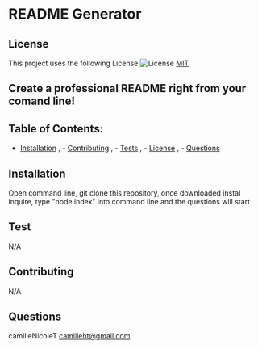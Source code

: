# README Generator   
  
  ## License
  This project uses the following License
  ![License](https://img.shields.io/badge/license-MIT-blue.svg)
  [MIT](https:choosealicense.com/licenses/MIT) 
  
 ## Create a professional README right from your comand line!
 
 ## Table of Contents:
   - [Installation](#installation) , - [Contributing](#contributing) , - [Tests](#tests) , - [License](#license) , - [Questions](#Questions) 
 ## Installation
  Open command line, git clone this repository, once downloaded instal inquire, type "node index" into command line and the questions will start
 ## Test
  N/A
## Contributing
 N/A
## Questions
camilleNicoleT
camilleht@gmail.com

